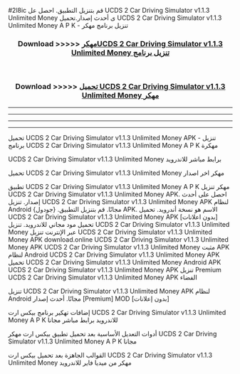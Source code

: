 #2l8ic قم بتنزيل التطبيق. احصل عل UCDS 2 Car Driving Simulator v1.1.3 Unlimited Money  ى أحدث إصدار.تحميل UCDS 2 Car Driving Simulator v1.1.3 Unlimited Money  A P K - تنزيل برنامج مهكر



<div align="center">
<h3>Download >>>>> <a href="https://ar-sites.web.app/?ar= UCDS 2 Car Driving Simulator v1.1.3 Unlimited Money ">مهكرUCDS 2 Car Driving Simulator v1.1.3 Unlimited Money  تنزيل برنامج</a></h3><br>

<h3>Download >>>>> <a href="https://ar-sites.web.app/?ar= UCDS 2 Car Driving Simulator v1.1.3 Unlimited Money ">تحميل UCDS 2 Car Driving Simulator v1.1.3 Unlimited Money  مهكر</a></h3>
</div>


----------------------------------------------------------

----------------------------------------------------------

----------------------------------------------------------

----------------------------------------------------------


تحميل UCDS 2 Car Driving Simulator v1.1.3 Unlimited Money  APK - تنزيل برنامج UCDS 2 Car Driving Simulator v1.1.3 Unlimited Money  A P K مهكرة

UCDS 2 Car Driving Simulator v1.1.3 Unlimited Money  برابط مباشر للاندرويد

تحميل UCDS 2 Car Driving Simulator v1.1.3 Unlimited Money  مهكر اخر اصدار

تطبيق UCDS 2 Car Driving Simulator v1.1.3 Unlimited Money  A P K مهكر
تنزيل UCDS 2 Car Driving Simulator v1.1.3 Unlimited Money  APK. احصل على أحدث إصدار.
تنزيل UCDS 2 Car Driving Simulator v1.1.3 Unlimited Money  APK لنظام Android مجانًا.
قم بتنزيل التطبيق. {جودول} APK. الاسم هو نسخة أندرويد.
تحميل UCDS 2 Car Driving Simulator v1.1.3 Unlimited Money  APK [بدون اعلانات]
تحميل مود مجاني للاندرويد.
تنزيل UCDS 2 Car Driving Simulator v1.1.3 Unlimited Money  عبر الإنترنت
تنزيل UCDS 2 Car Driving Simulator v1.1.3 Unlimited Money  APK
download.online UCDS 2 Car Driving Simulator v1.1.3 Unlimited Money  APK
UCDS 2 Car Driving Simulator v1.1.3 Unlimited Money  مثبت APK لنظام Android
UCDS 2 Car Driving Simulator v1.1.3 Unlimited Money  APK
تحميل UCDS 2 Car Driving Simulator v1.1.3 Unlimited Money  Android APK
UCDS 2 Car Driving Simulator v1.1.3 Unlimited Money  APK تنزيل Premium
UCDS 2 Car Driving Simulator v1.1.3 Unlimited Money  APK الفضاء

تنزيل UCDS 2 Car Driving Simulator v1.1.3 Unlimited Money  APK لنظام Android مجانًا. أحدث إصدار [Premium] MOD [بدون إعلانات]

إضافات تهكير برنامج بيكس ارت UCDS 2 Car Driving Simulator v1.1.3 Unlimited Money  A P K للاندرويد برابط مباشر مجانا

أدوات التعديل الأساسية بعد تحميل تطبيق بيكس ارت مهكر UCDS 2 Car Driving Simulator v1.1.3 Unlimited Money  A P K مجانا

القوالب الجاهزة بعد تحميل بيكس ارت UCDS 2 Car Driving Simulator v1.1.3 Unlimited Money  مهكر من ميديا فاير للاندرويد



